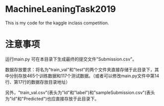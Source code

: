 # MachineLeaningTask2019
This is my code for the kaggle inclass competition.

# 注意事项
运行main.py 可在本目录下生成最终的提交文件"Submission.csv"。

数据存放要求：将名为"train_val"和"test"的两个文件夹直接存储于此目录下，其中分别存放465个训练数据和117个测试数据。（或者可以修改main.py文件中第14行、第17行的数据存放目录地址）

另外，"train_val.csv"(表头为"Id"和"label")和"sampleSubmission.csv"(表头为"Id"和"Predicted")也应直接存放于此目录下。
